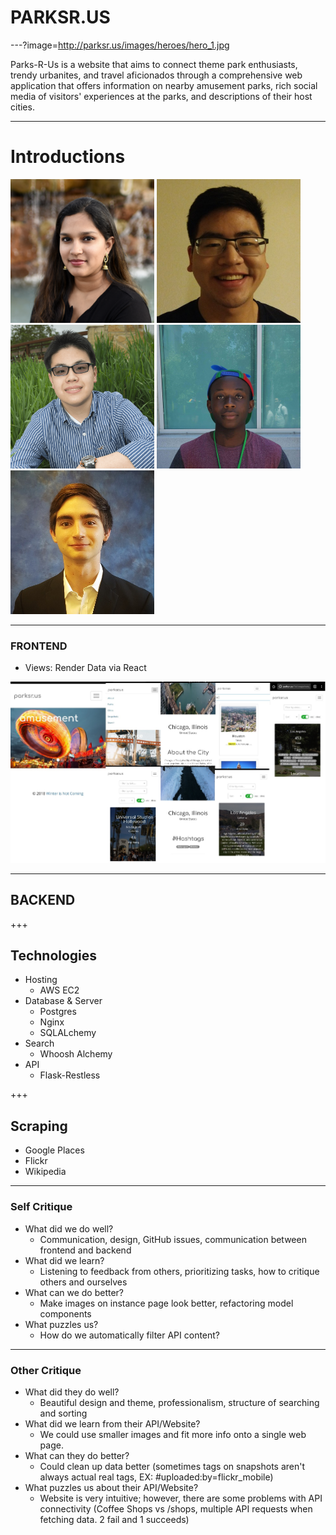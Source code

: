 # PARKSR.US
---?image=http://parksr.us/images/heroes/hero_1.jpg

Parks-R-Us is a website that aims to connect theme park enthusiasts, trendy urbanites, and travel aficionados through a comprehensive web application that offers information on nearby amusement parks, rich social media of visitors' experiences at the parks, and descriptions of their host cities.

---

# Introductions
<img src="https://raw.githubusercontent.com/aish12/parksrus/master/frontend/parksrus-frontend/build/images/avatars/aish.jpg" width=230 height=230/> <img src="https://raw.githubusercontent.com/aish12/parksrus/master/frontend/parksrus-frontend/build/images/avatars/ben.jpg" width=230 height=230/> <img src="https://raw.githubusercontent.com/aish12/parksrus/master/frontend/parksrus-frontend/build/images/avatars/daniel.png" width=230 height=230/>
<img src="https://raw.githubusercontent.com/aish12/parksrus/master/frontend/parksrus-frontend/build/images/avatars/denalex.jpg" width=230 height=230/> <img src="https://raw.githubusercontent.com/aish12/parksrus/master/frontend/parksrus-frontend/build/images/avatars/trenton.jpg" width=230 height=230/>



---

### FRONTEND

- Views: Render Data via React

![parksr.us UI](https://github.com/aish12/parksrus/raw/master/images/mobile-hero.jpg)

---

## BACKEND

+++

## Technologies

- Hosting
    - AWS EC2
- Database & Server
    - Postgres
    - Nginx
    - SQLALchemy
- Search
    - Whoosh Alchemy
- API
    - Flask-Restless

+++

## Scraping

- Google Places
- Flickr
- Wikipedia

---

### Self Critique
- What did we do well?
    - Communication, design, GitHub issues, communication between frontend and backend
- What did we learn?
    - Listening to feedback from others, prioritizing tasks, how to critique others and ourselves
- What can we do better?
    - Make images on instance page look better, refactoring model components
- What puzzles us?
    - How do we automatically filter API content?

---

### Other Critique
- What did they do well?
    - Beautiful design and theme, professionalism, structure of searching and sorting
- What did we learn from their API/Website?
    - We could use smaller images and fit more info onto a single web page. 
- What can they do better?
    - Could clean up data better (sometimes tags on snapshots aren't always actual real tags, EX: #uploaded:by=flickr_mobile) 
- What puzzles us about their API/Website?
    - Website is very intuitive; however, there are some problems with API connectivity (Coffee Shops vs /shops, multiple API requests when fetching data. 2 fail and 1 succeeds)
